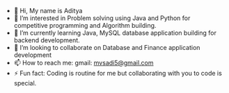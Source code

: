 - 👋 Hi, My name is Aditya
- 👀 I’m interested in Problem solving using Java and Python for competitive programming and Algorithm building.
- 🌱 I’m currently learning Java, MySQL database application building for backend development.
- 💞️ I’m looking to collaborate on Database and Finance application development
- 📫 How to reach me: gmail: mvsadi5@gmail.com
- ⚡ Fun fact: Coding is routine for me but collaborating with you to code is special.

<!---
vmantrip762000/vmantrip762000 is a ✨ special ✨ repository because its `README.md` (this file) appears on your GitHub profile.
You can click the Preview link to take a look at your changes.
--->
